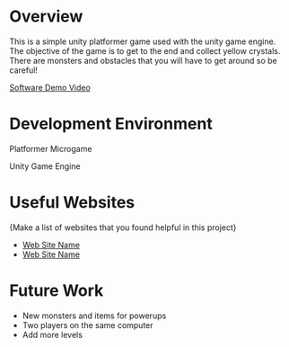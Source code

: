 # Overview

This is a simple unity platformer game used with the unity game engine. The objective of the game is to get to the end and collect yellow crystals. There are monsters and obstacles that you will have to get around so be careful! 

[Software Demo Video](https://www.youtube.com/watch?v=kRWJPLijtnc)

# Development Environment

Platformer Microgame

Unity Game Engine

# Useful Websites

{Make a list of websites that you found helpful in this project}
* [Web Site Name](https://unity.com/)
* [Web Site Name](https://en.wikipedia.org/wiki/Game_engine)

# Future Work

* New monsters and items for powerups
* Two players on the same computer
* Add more levels